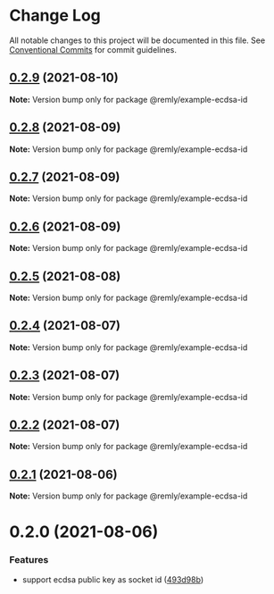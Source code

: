 # Change Log

All notable changes to this project will be documented in this file.
See [Conventional Commits](https://conventionalcommits.org) for commit guidelines.

## [0.2.9](https://gitr.net/mindary/remly/compare/@remly/example-ecdsa-id@0.2.8...@remly/example-ecdsa-id@0.2.9) (2021-08-10)

**Note:** Version bump only for package @remly/example-ecdsa-id





## [0.2.8](https://gitr.net/mindary/remly/compare/@remly/example-ecdsa-id@0.2.7...@remly/example-ecdsa-id@0.2.8) (2021-08-09)

**Note:** Version bump only for package @remly/example-ecdsa-id





## [0.2.7](https://gitr.net/mindary/remly/compare/@remly/example-ecdsa-id@0.2.6...@remly/example-ecdsa-id@0.2.7) (2021-08-09)

**Note:** Version bump only for package @remly/example-ecdsa-id





## [0.2.6](https://gitr.net/mindary/remly/compare/@remly/example-ecdsa-id@0.2.5...@remly/example-ecdsa-id@0.2.6) (2021-08-09)

**Note:** Version bump only for package @remly/example-ecdsa-id





## [0.2.5](https://gitr.net/mindary/remly/compare/@remly/example-ecdsa-id@0.2.4...@remly/example-ecdsa-id@0.2.5) (2021-08-08)

**Note:** Version bump only for package @remly/example-ecdsa-id





## [0.2.4](https://gitr.net/mindary/remly/compare/@remly/example-ecdsa-id@0.2.3...@remly/example-ecdsa-id@0.2.4) (2021-08-07)

**Note:** Version bump only for package @remly/example-ecdsa-id





## [0.2.3](https://gitr.net/mindary/remly/compare/@remly/example-ecdsa-id@0.2.2...@remly/example-ecdsa-id@0.2.3) (2021-08-07)

**Note:** Version bump only for package @remly/example-ecdsa-id





## [0.2.2](https://gitr.net/mindary/remly/compare/@remly/example-ecdsa-id@0.2.1...@remly/example-ecdsa-id@0.2.2) (2021-08-07)

**Note:** Version bump only for package @remly/example-ecdsa-id





## [0.2.1](https://gitr.net/mindary/remly/compare/@remly/example-ecdsa-id@0.2.0...@remly/example-ecdsa-id@0.2.1) (2021-08-06)

**Note:** Version bump only for package @remly/example-ecdsa-id





# 0.2.0 (2021-08-06)


### Features

* support ecdsa public key as socket id ([493d98b](https://gitr.net/mindary/remly/commits/493d98b2f924ae1c5dbf25ef5603082c3f35f928))
